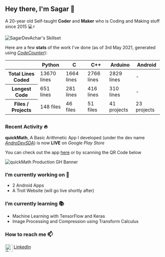 ## Hey there, I'm Sagar 👋

A 20-year old Self-taught **Coder** and **Maker** who is Coding and Making stuff since 2015 💻⚡

![SagarDevAchar's Skillset](https://user-images.githubusercontent.com/51400137/116955707-ee781200-acb0-11eb-82c8-dcebe4fd81fa.png)

Here are a few **stats** of the work I've done (as of 3rd May 2021, generated using *[CodeCounter](https://github.com/SagarDevAchar/CodeCounter)*):
<table>
<thead>
  <tr>
    <th></th>
    <th>Python</th>
    <th>C</th>
    <th>C++</th>
    <th>Arduino</th>
    <th>Android</th>
  </tr>
</thead>
<tbody>
  <tr>
    <th>Total Lines Coded</th>
    <td>13670 lines</td>
    <td>1664 lines</td>
    <td>2766 lines</td>
    <td>2829 lines</td>
    <td>-</td>
  </tr>
  <tr>
    <th>Longest Code</th>
    <td>651 lines</td>
    <td>281 lines</td>
    <td>416 lines</td>
    <td>310 lines</td>
    <td>-</td>
  </tr>
  <tr>
    <th>Files / Projects</th>
    <td>148 files</td>
    <td>46 files</td>
    <td>51 files</td>
    <td>41 projects</td>
    <td>23 projects</td>
  </tr>
</tbody>
</table>

##

### Recent Activity 🔥

**quickMath**, A Basic Arithmetic App I developed (under the dev name *[AndroDevSDA](https://play.google.com/store/apps/dev?id=5751796953368988342)*) is now **LIVE** on *Google Play Store*

You can check out the app [here](https://play.google.com/store/apps/details?id=com.sda.quickmath) or by scanning the QR Code below

![quickMath Production GH Banner](https://user-images.githubusercontent.com/51400137/117926268-2406a600-b316-11eb-81bd-01fa3779e37d.png)


### I’m currently working on 🔨

- 2 Android Apps
- A Troll Website (will go live shortly after)

### I’m currently learning 📚

- Machine Learning with TensorFlow and Keras
- Image Processing and Compression using Transform Calculus

### How to reach me 📫
[LinkedIn](https://www.linkedin.com/in/sagar-dev-achar/)
<a href="https://www.linkedin.com/in/sagar-dev-achar/">
  <img align="left" alt="Sagar Dev Achar on LinkedIn" width="25px" src="https://user-images.githubusercontent.com/51400137/116963311-2473c100-acc6-11eb-92eb-aa2231826fa1.png"/>
</a>
